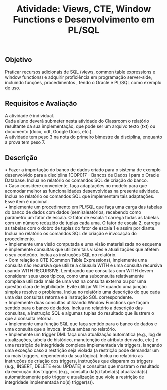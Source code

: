 <div align="center">
  <h1>Atividade: Views, CTE, Window Functions e Desenvolvimento em PL/SQL</h1>
</div><br>

<div>
  <h2>Objetivo</h2>
  <a>Praticar recursos adicionais de SQL (views, common table expressions e window functions) e adquirir proficiência em programação server-side, incluindo funções, procedimentos , tendo o Oracle e PL/SQL como exemplo de uso.</a>

  <h2>Requisitos e Avaliação</h2>
  <a>A atividade é individual.</a><br>
  <a>Cada aluno deverá submeter nesta atividade do Classroom o relatório resultante da sua implementação, que pode ser um arquivo texto (txt) ou documento (docx, odt, Google Docs, etc.).</a><br>
  <a>A atividade tem peso 3 na nota do primeiro bimestre da disciplina, enquanto a prova tem peso 7.</a><br>

  <h2>Descrição</h2>
<a>• Fazer a importação do banco de dados criado para o sistema de exemplo desenvolvido para a disciplina 1COP017 - Bancos de Dados I para o Oracle Database. Inclua no relatório os comandos SQL de criação do banco.</a><br>
<a>• Caso considere conveniente, faça adaptações no modelo para que acomodar melhor as funcionalidades desenvolvidas na presente atividade. Inclua no relatório os comandos SQL que implementam tais adaptações. Esse item é opcional.</a><br>
<a>• Implemente um procedimento em PL/SQL que faça uma carga das tabelas do banco de dados com dados (semi)aleatórios, recebendo como parâmetro um fator de escala. O fator de escala 1 carrega todas as tabelas com um número reduzido de tuplas cada uma. O fator de escala 2, carrega as tabelas com o dobro de tuplas do fator de escala 1 e assim por diante. Inclua no relatório os comandos SQL de criação e invocação do procedimento.</a><br>
<a>• Implemente uma visão computada e uma visão materializada no esquema e implemente consultas que utilizem tais visões e atualizações que afetem o seu conteúdo. Inclua as instruções SQL no relatório.</a><br>
<a>• Com relação a CTE (Common Table Expressions), implemente uma consulta não recursiva que utilize a cláusula WITH e uma consulta recursiva usando WITH RECURSIVE. Lembrando que consultas com WITH devem considerar seus usos típicos, como uma subconsulta relativamente complexa utilizada mais de uma vez na consulta externa ou por uma questão clara de legibilidade. Evite utilizar WITH quando uma junção simples resolve o problema. Inclua no relatório uma descrição do que cada uma das consultas retorna e a instrução SQL correspondente.</a><br>
<a>• Implemente duas consultas utilizando Window Functions que façam sentido para o banco de dados. Inclua no relatório a descrição das consultas, a instrução SQL e algumas tuplas do resultado que ilustrem o que a consulta retorna.</a><br>
<a>• Implemente uma função SQL que faça sentido para o banco de dados e uma consulta que a invoca. Inclua ambas no relatório.</a><br>
<a>• Implemente um trigger DML faça uma atualização automática (e.g., log de atualizações, tabela de histórico, manutenção de atributo derivado, etc.) e uma restrição de integridade complexa implementada via triggers, lançando uma exceção caso a restrição seja violada (a restrição pode demandar um ou mais triggers, dependendo da sua lógica). Inclua no relatório as instruções de criação dos triggers, instruções que disparam os triggers (e.g., INSERT, DELETE e/ou UPDATE) e consultas que mostram o resultado da execução dos triggers (e.g., consulta da(s) tabela(s) atualizada(s) automaticamente pelo trigger e atualização que viole a restrição de integridade implementada no(s) trigger(s)).</a>
</div>

